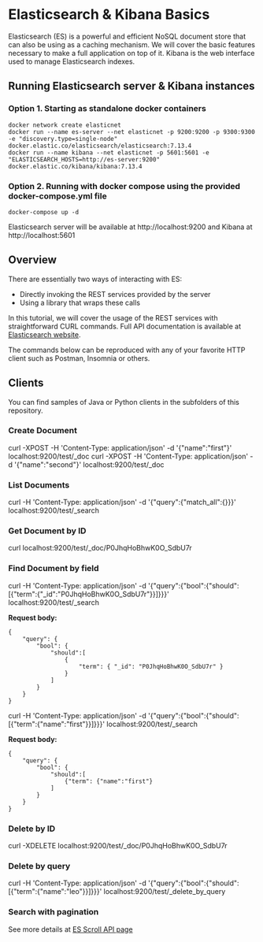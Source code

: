 # Elasticsearch & Kibana Basics #

Elasticsearch (ES) is a powerful and efficient NoSQL document store that can also be using as a caching mechanism.
We will cover the basic features necessary to make a full application on top of it.
Kibana is the web interface used to manage Elasticsearch indexes.

## Running Elasticsearch server & Kibana instances
### Option 1. Starting as standalone docker containers

    docker network create elasticnet
    docker run --name es-server --net elasticnet -p 9200:9200 -p 9300:9300 -e "discovery.type=single-node" docker.elastic.co/elasticsearch/elasticsearch:7.13.4
    docker run --name kibana --net elasticnet -p 5601:5601 -e "ELASTICSEARCH_HOSTS=http://es-server:9200" docker.elastic.co/kibana/kibana:7.13.4

### Option 2. Running with docker compose using the provided docker-compose.yml file

    docker-compose up -d

Elasticsearch server will be available at http://localhost:9200 and Kibana at http://localhost:5601

## Overview

There are essentially two ways of interacting with ES:
- Directly invoking the REST services provided by the server
- Using a library that wraps these calls

In this tutorial, we will cover the usage of the REST services with straightforward CURL commands. 
Full API documentation is available at [Elasticsearch website](https://www.elastic.co/guide/en/elasticsearch/reference/current/index.html).

The commands below can be reproduced with any of your favorite HTTP client such as Postman, Insomnia or others.


## Clients
You can find samples of Java or Python clients in the subfolders of this repository.


### Create Document #
curl -XPOST -H 'Content-Type: application/json' -d '{"name":"first"}' localhost:9200/test/_doc
curl -XPOST -H 'Content-Type: application/json' -d '{"name":"second"}' localhost:9200/test/_doc

### List Documents #
curl -H 'Content-Type: application/json' -d '{"query":{"match_all":{}}}' localhost:9200/test/_search

### Get Document by ID #
curl localhost:9200/test/_doc/P0JhqHoBhwK0O_SdbU7r

### Find Document by field #
curl -H 'Content-Type: application/json' -d '{"query":{"bool":{"should":[{"term":{"_id":"P0JhqHoBhwK0O_SdbU7r"}}]}}}' localhost:9200/test/_search

**Request body:**

    {
        "query": {
            "bool": {
                "should":[
                    {
                        "term": { "_id": "P0JhqHoBhwK0O_SdbU7r" }
                    }
                ]
            }
        }
    }


curl -H 'Content-Type: application/json' -d '{"query":{"bool":{"should":[{"term":{"name":"first"}}]}}}' localhost:9200/test/_search

**Request body:**

    {
        "query": {
            "bool": {
                "should":[
                    {"term": {"name":"first"}
                ]
            }
        }
    }

### Delete by ID
curl -XDELETE localhost:9200/test/_doc/P0JhqHoBhwK0O_SdbU7r

### Delete by query
curl -H 'Content-Type: application/json' -d '{"query":{"bool":{"should":[{"term":{"name":"leo"}}]}}}' localhost:9200/test/_delete_by_query

### Search with pagination
See more details at [ES Scroll API page](https://www.elastic.co/guide/en/elasticsearch/reference/current/paginate-search-results.html)
